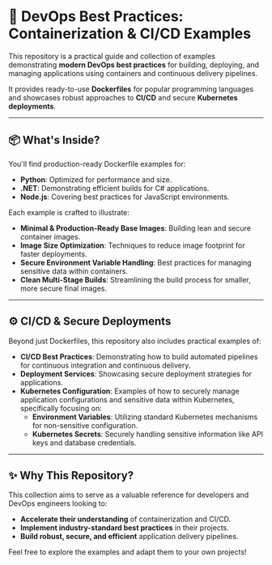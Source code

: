 # 🚀 DevOps Best Practices: Containerization & CI/CD Examples

This repository is a practical guide and collection of examples demonstrating **modern DevOps best practices** for building, deploying, and managing applications using containers and continuous delivery pipelines.

It provides ready-to-use **Dockerfiles** for popular programming languages and showcases robust approaches to **CI/CD** and secure **Kubernetes deployments**.

---

## 📦 What's Inside?

You'll find production-ready Dockerfile examples for:

* **Python**: Optimized for performance and size.
* **.NET**: Demonstrating efficient builds for C# applications.
* **Node.js**: Covering best practices for JavaScript environments.

Each example is crafted to illustrate:

* **Minimal & Production-Ready Base Images**: Building lean and secure container images.
* **Image Size Optimization**: Techniques to reduce image footprint for faster deployments.
* **Secure Environment Variable Handling**: Best practices for managing sensitive data within containers.
* **Clean Multi-Stage Builds**: Streamlining the build process for smaller, more secure final images.

---

## ⚙️ CI/CD & Secure Deployments

Beyond just Dockerfiles, this repository also includes practical examples of:

* **CI/CD Best Practices**: Demonstrating how to build automated pipelines for continuous integration and continuous delivery.
* **Deployment Services**: Showcasing secure deployment strategies for applications.
* **Kubernetes Configuration**: Examples of how to securely manage application configurations and sensitive data within Kubernetes, specifically focusing on:
    * **Environment Variables**: Utilizing standard Kubernetes mechanisms for non-sensitive configuration.
    * **Kubernetes Secrets**: Securely handling sensitive information like API keys and database credentials.

---

## ✨ Why This Repository?

This collection aims to serve as a valuable reference for developers and DevOps engineers looking to:

* **Accelerate their understanding** of containerization and CI/CD.
* **Implement industry-standard best practices** in their projects.
* **Build robust, secure, and efficient** application delivery pipelines.

Feel free to explore the examples and adapt them to your own projects!

